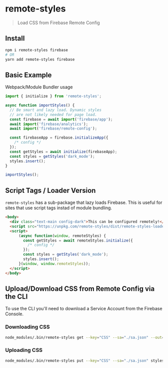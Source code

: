 # remote-styles

> Load CSS from Firebase Remote Config

## Install
```bash
npm i remote-styles firebase
# OR
yarn add remote-styles firebase
```

## Basic Example

Webpack/Module Bundler usage

```ts
import { initialize } from 'remote-styles';

async function importStyles() {
  // Be smart and lazy load. Dynamic styles
  // are not likely needed for page load.
  const firebase = await import('firebase/app');
  await import('firebase/analytics');
  await import('firebase/remote-config');

  const firebaseApp = firebase.initializeApp({ 
    /* config */ 
  });
  const getStyles = await initialize(firebaseApp);
  const styles = getStyles('dark_mode');
  styles.insert();
}

importStyles();
```

## Script Tags / Loader Version

`remote-styles` has a sub-package that lazy loads Firebase. This is useful for sites that use script tags instad of module bundling.


```html
<body>
  <div class="text-main config-dark">This can be configured remotely!</div>
  <script src="https://unpkg.com/remote-styles/dist/remote-styles-loader.min.js"></script>
  <script>
      (async function(window, remoteStyles) {
        const getStyles = await remoteStyles.initialize({
          /* config */
        });
        const styles = getStyles('dark_mode');
        styles.insert();
      }(window, window.remoteStyles));
  </script>
</body>
```

## Upload/Download CSS from Remote Config via the CLI

To use the CLI you'll need to download a Service Account from the Firebase Console.


### Downloading CSS
```bash
node_modules/.bin/remote-styles get --key="CSS" --sa="./sa.json" --out="styles.css"
```

### Uploading CSS
```bash
node_modules/.bin/remote-styles put --key="CSS" --sa="./sa.json" styles.css
```
